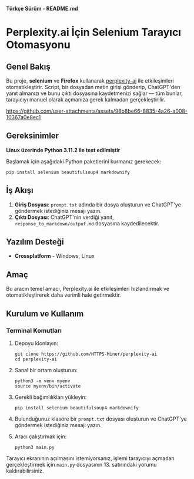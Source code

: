 **Türkçe Sürüm - README.md**

# Perplexity.ai İçin Selenium Tarayıcı Otomasyonu

## Genel Bakış

Bu proje, **selenium** ve **Firefox** kullanarak [perplexity-ai](https://perplexity.ai/) ile etkileşimleri otomatikleştirir. Script, bir dosyadan metin girişi gönderip, ChatGPT'den yanıt almanızı ve bunu çıktı dosyasına kaydetmenizi sağlar — tüm bunlar, tarayıcıyı manuel olarak açmanıza gerek kalmadan gerçekleştirilir.

https://github.com/user-attachments/assets/98b8be66-8835-4a26-a008-10367a0e8ec1

## Gereksinimler

**Linux üzerinde Python 3.11.2 ile test edilmiştir**

Başlamak için aşağıdaki Python paketlerini kurmanız gerekecek:

```
pip install selenium beautifulsoup4 markdownify
```

## İş Akışı

1. **Giriş Dosyası**: `prompt.txt` adında bir dosya oluşturun ve ChatGPT'ye göndermek istediğiniz mesajı yazın.
2. **Çıktı Dosyası**: ChatGPT'nin verdiği yanıt, `response_to_markdown/output.md` dosyasına kaydedilecektir.

## Yazılım Desteği

- **Crossplatform** - Windows, Linux

## Amaç

Bu aracın temel amacı, Perplexity.ai ile etkileşimleri hızlandırmak ve otomatikleştirerek daha verimli hale getirmektir.

## Kurulum ve Kullanım

### Terminal Komutları

1. Depoyu klonlayın:
   ```shell
   git clone https://github.com/HTTPS-Miner/perplexity-ai
   cd perplexity-ai
   ```

2. Sanal bir ortam oluşturun:
   ```shell
   python3 -m venv myenv
   source myenv/bin/activate
   ```

3. Gerekli bağımlılıkları yükleyin:
   ```shell
   pip install selenium beautifulsoup4 markdownify
   ```

4. Bulunduğunuz klasöre bir `prompt.txt` dosyası oluşturun ve ChatGPT'ye göndermek istediğiniz mesajı yazın.

5. Aracı çalıştırmak için:
   ```shell
   python3 main.py
   ```

Tarayıcı ekranının açılmasını istemiyorsanız, işlemi tarayıcıyı açmadan gerçekleştirmek için `main.py` dosyasının 13. satırındaki yorumu kaldırabilirsiniz.
